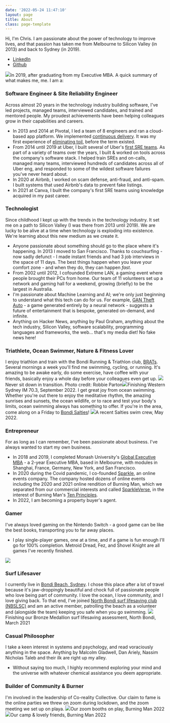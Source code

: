 ```yaml
---
date: '2022-05-24 11:47:10'
layout: page
title: About
class: page-template
---
```

Hi, I'm Chris. I am passionate about the power of technology to improve lives, and that passion has taken me from Melbourne to Silicon Valley (in 2013) and back to Sydney (in 2019).
  * [LinkedIn](https://www.linkedin.com/in/cadamsau/)
  * [Github](https://github.com/thecadams/)

![](/assets/images/2022/05/image-5.png)In 2019, after graduating from my Executive MBA.
A quick summary of what makes me, me. I am a:
### Software Engineer & Site Reliability Engineer
Across almost 20 years in the technology industry building software, I've led projects, managed teams, interviewed candidates, and trained and mentored people. My proudest achievements have been helping colleagues grow in their capabilities and careers.
  * In 2013 and 2014 at Pivotal, I led a team of 8 engineers and ran a cloud-based app platform. We implemented [continuous delivery](https://www.atlassian.com/continuous-delivery). It was my first experience of [eliminating toil](https://sre.google/sre-book/eliminating-toil/), before the term existed.
  * From 2014 until 2019 at Uber, I built several of Uber's [first SRE teams](https://eng.uber.com/site-reliability-engineering-talks-feb-2016/). As part of a variety of teams over the years, I built & worked on tools across the company's software stack. I helped train SREs and on-calls, managed many teams, interviewed hundreds of candidates across all of Uber eng, and responded to some of the wildest software failures you've never heard about.
  * In 2020 at Airbnb, I worked on scam defense, anti-fraud, and anti-spam. I built systems that used Airbnb's data to prevent fake listings.
  * In 2021 at Canva, I built the company's first SRE teams using knowledge acquired in my past career.


### Technologist
Since childhood I kept up with the trends in the technology industry. It set me on a path to Silicon Valley (I was there from 2013 until 2019).
We are lucky to be alive at a time when technology is exploding into existence. We're learning about this new medium as we create it.
  * Anyone passionate about something should go to the place where it's happening. In 2013 I moved to San Francisco. Thanks to couchsurfing - now sadly defunct - I made instant friends and had 3 job interviews in the space of 11 days. The best things happen when you leave your comfort zone - and when they do, they can happen _fast_.
  * From 2002 until 2012, I cofounded Extreme LAN, a gaming event where people brought their PCs from home. Our team of 11 volunteers set up a network and gaming hall for a weekend, growing (briefly) to be the largest in Australia.
  * I'm passionate about Machine Learning and AI; we're only just beginning to understand what this tech can do for us. For example, [GAN Theft Auto](https://www.youtube.com/watch?v=udPY5rQVoW0) \- a game generated entirely by a neural network - suggests a future of entertainment that is bespoke, generated on-demand, and infinite.
  * Anything on Hacker News, anything by Paul Graham, anything about the tech industry, Silicon Valley, software scalability, programming languages and frameworks, the web... that's my media diet! No fake news here!


### Triathlete, Ocean Swimmer, Nature & Fitness Lover
I enjoy triathlon and train with the Bondi Running & Triathlon club, [BRATs](https://bratclub.com.au/). Several mornings a week you'll find me swimming, cycling, or running. It's amazing to be awake early, do some exercise, have coffee with your friends, basically enjoy a whole day before your colleagues even get up.
![](/assets/images/2022/06/273485045_10227980134027139_1352021507077533904_n-1.jpeg)Never sit down in transition. Photo credit: Robbie Parton![](/assets/images/2022/09/8277_20220925_122929_250242361_original.JPG)Finishing Western Sydney IM 70.3, September 2022.
I get great joy from ocean swimming. Whether you're out there to enjoy the meditative rhythm, the amazing sunrises and sunsets, the ocean wildlife, or to race and test your body's limits, ocean swimming always has something to offer. If you're in the area, come along on a Friday to [Bondi Salties](https://www.instagram.com/bondi_salties/)!
![](/assets/images/2022/06/4c85d793-d945-4b17-8e5e-4be2bd0b5189.JPG)A recent Salties swim crew, May 2022.
### Entrepreneur
For as long as I can remember, I've been passionate about business. I've always wanted to start my own business.
  * In 2018 and 2019, I completed Monash University's [Global Executive MBA](https://www.monash.edu/gemba) \- a 2-year Executive MBA, based in Melbourne, with modules in Shanghai, France, Germany, New York, and San Francisco.
  * In 2020 during the Covid pandemic, I co-founded [Sparkle](https://sparklespace.com/), an online events company. The company hosted dozens of online events including the 2020 and 2021 online rendition of Burning Man, which we separated from our commercial interests and called [SparkleVerse](https://sparklever.se/), in the interest of Burning Man's [Ten Principles](https://burningman.org/about/10-principles/).
  * In 2022, I am becoming a property buyer's agent.


### Gamer
I've always loved gaming on the Nintendo Switch - a good game can be like the best books, transporting you to far away places.
  * I play single-player games, one at a time, and if a game is fun enough I'll go for 100% completion. Metroid Dread, Fez, and Shovel Knight are all games I've recently finished.

![](/assets/images/2022/09/switch-homebrew-1.jpeg)
### Surf Lifesaver
I currently live in [Bondi Beach, Sydney](https://www.google.com/search?q=Bondi%20Beach&tbm=isch). I chose this place after a lot of travel because it's jaw-droppingly beautiful and chock full of passionate people who love being part of community.
I love the ocean, I love community, and I love giving back. To that end, I've joined [North Bondi surf lifesaving club (NBSLSC)](https://northbondisurfclub.com/) and am an active member, patrolling the beach as a volunteer and (alongside the team) keeping you safe when you go swimming.
![](/assets/images/2022/06/158199190_10159875581703115_5563736852612989231_n.jpeg)Finishing our Bronze Medallion surf lifesaving assessment, North Bondi, March 2021
### Casual Philosopher
I take a keen interest in systems and psychology, and read voraciously anything in the space. Anything by Malcolm Gladwell, Dan Ariely, Nassim Nicholas Taleb and their ilk are right up my alley.
  * Without saying too much, I highly recommend exploring your mind and the universe with whatever chemical assistance you deem appropriate.


### Builder of Community & Burner
I'm involved in the leadership of Co-reality Collective. Our claim to fame is the online parties we threw on zoom during lockdown, and the zoom meeting we set up on playa.
![](/assets/images/2022/09/IMG_7160-Large.jpeg)Our zoom booths on play, Burning Man 2022![](/assets/images/2022/09/93d5a3b9-867f-44a1-9b89-73c4184e6f43.jpg)Our camp & lovely friends, Burning Man 2022
